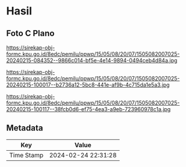 # Hasil

## Foto C Plano

https://sirekap-obj-formc.kpu.go.id/8edc/pemilu/ppwp/15/05/08/20/07/1505082007025-20240215-084352--9866c014-bf5e-4e14-9894-0494ceb4d84a.jpg

https://sirekap-obj-formc.kpu.go.id/8edc/pemilu/ppwp/15/05/08/20/07/1505082007025-20240215-100017--b2736a12-5bc8-441e-af9b-4c715da1e5a3.jpg

https://sirekap-obj-formc.kpu.go.id/8edc/pemilu/ppwp/15/05/08/20/07/1505082007025-20240215-100117--38fcb0d6-ef75-4ea3-a9eb-723960978c1a.jpg


## Metadata

| Key        | Value               |
| ---------- | ------------------- |
| Time Stamp | 2024-02-24 22:31:28 |



